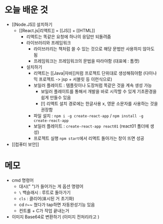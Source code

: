 # 오늘 배운 것
- [[Node.JS]] 설치하기
	- [[React.js|리액트]]  = [[JS]] + [[HTML]]
		- 리액트는 똑같은 요청에 하나의 응답만 되돌려줌
		- 라이브러리와 프레임워크
			- 라이브러리는 책처럼 쓸 수 있는 것으로 해당 문법만 사용하지 않아도 됨
			- 프레임워크는 프레임워크의 문법을 따라야함 (대표예 : 톰캣)
		- 설치하기
			- 리액트는 [[Java|자바]]처럼 프로젝트 단위대로 생성해줘야함 (다이나믹 프로젝트 -> jsp + 서블릿 등 이런식으로)
			- 보일러 플레이트 : 템플릿이나 도장처럼 똑같은 것을 계속 생성 가능
				- 보일러 플레이트를 통해서 개발을 바로 시작할 수 있게 기초환경을 쉽게 만들수 있음
				- [!] 리액트 설치 경로에는 한글사용 x, 영문 소문자를 사용하는 것을 권장함
			- 파일 설치 : `npm i -g create-react-app` / `npm install -g create-react-app`
			- 보일러 플레이트 : `create-react-app react01` (react01 폴더에 생성)
			- 프로젝트 실행 `npm start`에서 리액트 돌아가는 창이 뜨면 성공
- [[컴퓨터 보안]]


# 메모
- cmd 명령어
	- 대시(" ")가 들어가는 게 옵션 명령어
	- `\` 백슬래시 : 루트로 돌아가기
	- `cls` : 클리어(표시된 거 초기화)
	- cd r~~ 쳤다가 tap하면 자동완성기능 있음
	- 컨트롤 + C가 작업 끝내는거
- 이미지 Base64로 변환하기 (이미지 전처리라고 )